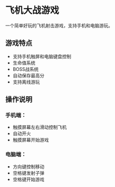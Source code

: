 # 飞机大战游戏

一个简单好玩的飞机射击游戏，支持手机和电脑游玩。

## 游戏特点

- 支持手机触屏和电脑键盘控制
- 生命值系统
- BOSS战系统
- 自动保存最高分
- 支持离线游玩

## 操作说明

### 手机端：
- 触摸屏幕左右滑动控制飞机
- 自动开火
- 触摸屏幕开始游戏

### 电脑端：
- 方向键控制移动
- 空格键发射子弹
- 空格键开始游戏 